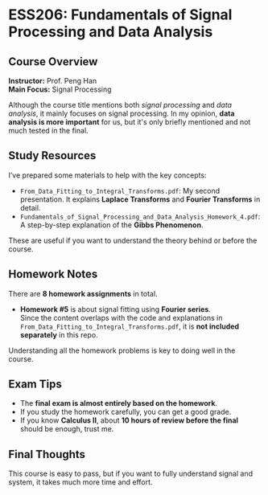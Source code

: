 # ESS206: Fundamentals of Signal Processing and Data Analysis

## Course Overview

**Instructor:** Prof. Peng Han  
**Main Focus:** Signal Processing

Although the course title mentions both *signal processing* and *data analysis*, it mainly focuses on signal processing. In my opinion, **data analysis is more important** for us, but it's only briefly mentioned and not much tested in the final.

## Study Resources

I’ve prepared some materials to help with the key concepts:

- `From_Data_Fitting_to_Integral_Transforms.pdf`: My second presentation. It explains **Laplace Transforms** and **Fourier Transforms** in detail.
- `Fundamentals_of_Signal_Processing_and_Data_Analysis_Homework_4.pdf`: A step-by-step explanation of the **Gibbs Phenomenon**.

These are useful if you want to understand the theory behind or before the course.

## Homework Notes

There are **8 homework assignments** in total.

- **Homework #5** is about signal fitting using **Fourier series**.  
  Since the content overlaps with the code and explanations in `From_Data_Fitting_to_Integral_Transforms.pdf`, it is **not included separately** in this repo.

Understanding all the homework problems is key to doing well in the course.

## Exam Tips

- The **final exam is almost entirely based on the homework**.
- If you study the homework carefully, you can get a good grade.
- If you know **Calculus II**, about **10 hours of review before the final** should be enough, trust me.

## Final Thoughts

This course is easy to pass, but if you want to fully understand signal and system, it takes much more time and effort.
